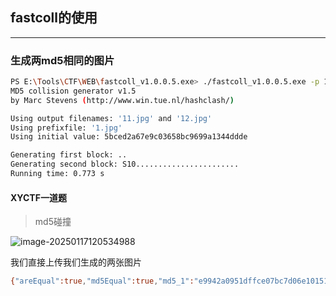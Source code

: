 ## fastcoll的使用

---

### 生成两md5相同的图片

```bash
PS E:\Tools\CTF\WEB\fastcoll_v1.0.0.5.exe> ./fastcoll_v1.0.0.5.exe -p 1.jpg -o 11.jpg 12.jpg
MD5 collision generator v1.5
by Marc Stevens (http://www.win.tue.nl/hashclash/)

Using output filenames: '11.jpg' and '12.jpg'
Using prefixfile: '1.jpg'
Using initial value: 5bced2a67e9c03658bc9699a1344ddde

Generating first block: ..
Generating second block: S10.......................
Running time: 0.773 s
```



#### XYCTF一道题

> md5碰撞

![image-20250117120534988](https://gitee.com/bx33661/image/raw/master/path/image-20250117120534988.png)

我们直接上传我们生成的两张图片

```bash
{"areEqual":true,"md5Equal":true,"md5_1":"e9942a0951dffce07bc7d06e10151775","md5_2":"e9942a0951dffce07bc7d06e10151775"}XYCTF{83b8beab-05bf-4e57-bf28-0bbb861a209e}
```

